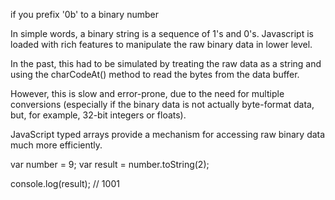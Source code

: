 
if you prefix '0b' to a binary number

In simple words, a binary string is a sequence of 1's and 0's. Javascript is loaded with rich features to manipulate the raw binary data in lower level.

In the past, this had to be simulated by treating the raw data as a string and using the charCodeAt() method to read the bytes from the data buffer.

However, this is slow and error-prone, due to the need for multiple conversions (especially if the binary data is not actually byte-format data, but, for example, 32-bit integers or floats).

JavaScript typed arrays provide a mechanism for accessing raw binary data much more efficiently.


var number = 9;
var result = number.toString(2);

console.log(result); // 1001

